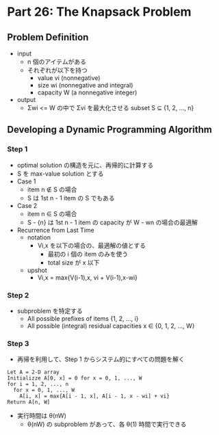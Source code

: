 # Part 26: The Knapsack Problem

## Problem Definition

- input
  - n 個のアイテムがある
  - それぞれが以下を持つ
    - value vi (nonnegative)
    - size wi (nonnegative and integral)
    - capacity W (a nonnegative integer)
- output
  - Σwi <= W の中で Σvi を最大化させる subset S ⊆ {1, 2, ..., n}

## Developing a Dynamic Programming Algorithm

### Step 1

- optimal solution の構造を元に、再帰的に計算する
- S を max-value solution とする
- Case 1
  - item n ∉ S の場合
  - S は 1st n - 1 item の S でもある
- Case 2
  - item n ∈ S の場合
  - S - {n} は 1st n - 1 item の capacity が W - wn の場合の最適解
- Recurrence from Last Time
  - notation
    - Vi,x を以下の場合の、最適解の値とする
      - 最初の i 個の item のみを使う
      - total size が x 以下
  - upshot
    - Vi,x = max{V(i-1),x, vi + V(i-1),x-wi}

### Step 2

- subproblem を特定する
  - All possible prefixes of items {1, 2, ..., i}
  - All possible (integral) residual capacities x ∈ {0, 1, 2, ..., W}

### Step 3

- 再帰を利用して、Step 1 からシステム的にすべての問題を解く

```
Let A = 2-D array
Initializze A[0, x] = 0 for x = 0, 1, ..., W
for i = 1, 2, ..., n
  for x = 0, 1, ..., W
    A[i, x] = max{A[i - 1, x], A[i - 1, x - wi] + vi}
Return A[n, W]
```

- 実行時間は θ(nW)
  - θ(nW) の subproblem があって、各 θ(1) 時間で実行できる
